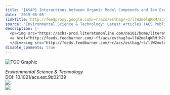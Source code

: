 ```yaml
---
title: '[ASAP] Interactions between Organic Model Compounds and Ion Exchange Resins'
date: '2019-08-05'
linkTitle: http://feedproxy.google.com/~r/acs/esthag/~3/llW2melqKRM/acs.est.9b02139
source: 'Environmental Science & Technology: Latest Articles (ACS Publications)'
description: |-
  <p><img src="https://achs-prod.literatumonline.com/na101/home/literatum/publisher/achs/journals/content/esthag/0/esthag.ahead-of-print/acs.est.9b02139/20190802/images/medium/es-2019-02139w_0008.gif" alt="TOC Graphic"/></p><div><cite>Environmental Science & Technology</cite></div><div>DOI: 10.1021/acs.est.9b02139</div><div class="feedflare">
  <a href="http://feeds.feedburner.com/~ff/acs/esthag?a=llW2melqKRM:h7yqVo4zvyo:yIl2AUoC8zA"><img src="http://feeds.feedburner.com/~ff/acs/esthag?d=yIl2AUoC8zA" border="0"></img></a>
  </div><img src="http://feeds.feedburner.com/~r/acs/esthag/~4/llW2melqKRM" ...
disable_comments: true
---
```

<p><img src="https://achs-prod.literatumonline.com/na101/home/literatum/publisher/achs/journals/content/esthag/0/esthag.ahead-of-print/acs.est.9b02139/20190802/images/medium/es-2019-02139w_0008.gif" alt="TOC Graphic"/></p><div><cite>Environmental Science & Technology</cite></div><div>DOI: 10.1021/acs.est.9b02139</div><div class="feedflare">
<a href="http://feeds.feedburner.com/~ff/acs/esthag?a=llW2melqKRM:h7yqVo4zvyo:yIl2AUoC8zA"><img src="http://feeds.feedburner.com/~ff/acs/esthag?d=yIl2AUoC8zA" border="0"></img></a>
</div><img src="http://feeds.feedburner.com/~r/acs/esthag/~4/llW2melqKRM" ...